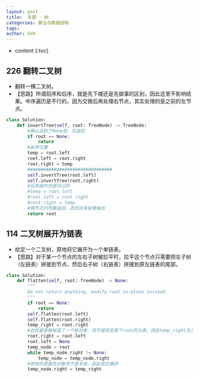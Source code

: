 ```yaml
---
layout: post
title:  专题 - 树
categories: 算法与数据结构
tags: 
author: GYH
---
```


* content
{:toc}

## 226 翻转二叉树

- 翻转一棵二叉树。
- 【思路】所谓前序和后序，就是先下楼还是先做事的区别，因此这里不影响结果。中序遍历是不行的，因为交换后再处理右节点，其实处理的是之前的左节点。

```python
class Solution:
    def invertTree(self, root: TreeNode) -> TreeNode:
        #确认达到了None层，可返回
        if root == None:
            return
        #前序位置
        temp = root.left
        root.left = root.right
        root.right = temp
        ################################
        self.invertTree(root.left)
        self.invertTree(root.right)
        #后序操作也是可以的
        #temp = root.left
        #root.left = root.right
        #root.right = temp
        #根节点仍然要返回，否则没有结果输出
        return root
```

## 114 二叉树展开为链表

- 给定一个二叉树，原地将它展开为一个单链表。
- 【思路】对于某一个节点的左右子树被拉平时，拉平这个节点只需要把左子树（左链表）拼接到节点，然后右子树（右链表）拼接到原左链表的尾部。

```python
class Solution:
    def flatten(self, root: TreeNode) -> None:
        """
        Do not return anything, modify root in-place instead.
        """
        if root == None:
            return
        self.flatten(root.left)
        self.flatten(root.right)
        temp_right = root.right
        #此处是直接赋值了一个新对象，而不是改变某个root的元素，因此temp_right无关
        root.right = root.left
        root.left = None
        temp_node = root
        while temp_node.right != None:
            temp_node = temp_node.right
        #修改的是属性对象而不是本身，因此是正确的
        temp_node.right = temp_right
```